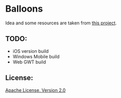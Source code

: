 Balloons
=============
Idea and some resources are taken from [this project][1]. 


TODO:
-------------
+ iOS version build
+ Windows Mobile build
+ Web GWT build


License:
-------------
[Apache License, Version 2.0][3]

[1]: https://github.com/zoyter/Balloons
[2]: http://ajhager.com/2013/09/20/scala-on-ios/
[3]: http://www.apache.org/licenses/LICENSE-2.0.html